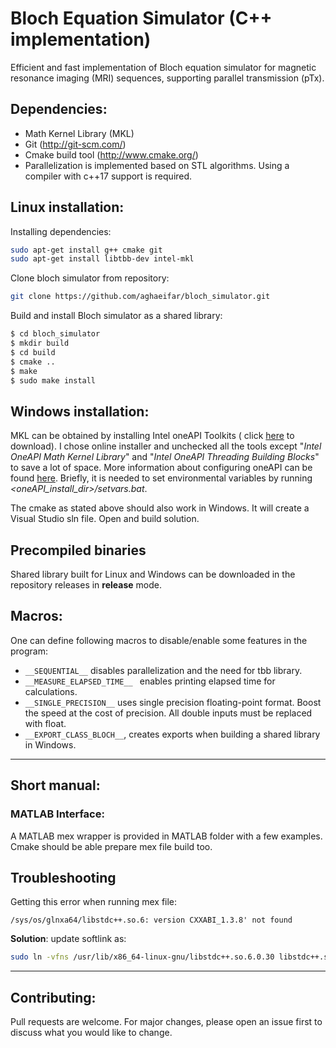 # Bloch Equation Simulator (C++ implementation)

Efficient and fast implementation of Bloch equation simulator for magnetic resonance imaging (MRI) sequences, supporting parallel transmission (pTx).

## Dependencies:

* Math Kernel Library (MKL)
* Git (http://git-scm.com/)
* Cmake build tool (http://www.cmake.org/)
* Parallelization is implemented based on STL algorithms. Using a compiler with c++17 support is required.


## Linux installation:

Installing dependencies:

```sh
sudo apt-get install g++ cmake git
sudo apt-get install libtbb-dev intel-mkl
```

Clone bloch simulator from repository:

```sh
git clone https://github.com/aghaeifar/bloch_simulator.git
```

Build and install Bloch simulator as a shared library:

```sh
$ cd bloch_simulator
$ mkdir build
$ cd build
$ cmake ..
$ make
$ sudo make install
```

## Windows installation:
MKL can be obtained by installing Intel oneAPI Toolkits ( click [here](https://www.intel.com/content/www/us/en/developer/tools/oneapi/base-toolkit-download.html) to download). I chose online installer and unchecked all the tools except "*Intel OneAPI Math Kernel Library*" and "*Intel OneAPI Threading Building Blocks*" to save a lot of space. More information about configuring oneAPI can be found [here](https://www.intel.com/content/www/us/en/develop/documentation/get-started-with-intel-oneapi-base-linux/top/before-you-begin.html). Briefly, it is needed to set environmental variables by running *<oneAPI_install_dir>/setvars.bat*.

The cmake as stated above should also work in Windows. It will create a Visual Studio sln file. Open and build solution.
## Precompiled binaries
Shared library built for Linux and Windows can be downloaded in the repository releases in **release** mode.

## Macros:

One can define following macros to disable/enable some features in the program:
- ```__SEQUENTIAL__``` disables parallelization and the need for tbb library.
- ```__MEASURE_ELAPSED_TIME__ ``` enables printing elapsed time for calculations.
- ```__SINGLE_PRECISION__``` uses single precision floating-point format. Boost the speed at the cost of precision. All double inputs must be replaced with float.
- ```__EXPORT_CLASS_BLOCH__```, creates exports when building a shared library in Windows.
---

## Short manual:

### MATLAB Interface:

A MATLAB mex wrapper is provided in MATLAB folder with a few examples. Cmake should be able prepare mex file build too.


## Troubleshooting 

Getting this error when running mex file:
```
/sys/os/glnxa64/libstdc++.so.6: version CXXABI_1.3.8' not found
```
**Solution**: update softlink as:
```sh
sudo ln -vfns /usr/lib/x86_64-linux-gnu/libstdc++.so.6.0.30 libstdc++.so.6
```


---

## Contributing:

Pull requests are welcome. For major changes, please open an issue first to discuss what you would like to change.
